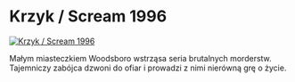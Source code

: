 Krzyk / Scream 1996 
=============
[![Krzyk / Scream 1996 ](http://vidos.pl/images/player.gif)](http://vidos.pl/krzyk-scream-1996)

 Małym miasteczkiem Woodsboro wstrząsa seria brutalnych morderstw. Tajemniczy zabójca dzwoni do ofiar i prowadzi z nimi nierówną grę o życie.
